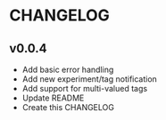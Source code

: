 # CHANGELOG


## v0.0.4
- Add basic error handling
- Add new experiment/tag notification
- Add support for multi-valued tags
- Update README
- Create this CHANGELOG

